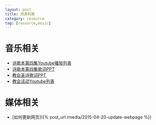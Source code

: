 ```yaml
---
layout: post 
title: 资源列表
category: resource
tag: [resource,music]
---
```



音乐相关
=========

 * [诗歌本第四集Youtube播放列表](https://www.youtube.com/playlist?list=PL31t7zFBoEnfAN62j-4Y9JB36BjwB-3Os)
 * [诗歌本第四集歌词PPT](http://1drv.ms/1ENDsUy)
 * [教会圣诗歌词PPT](http://1drv.ms/1HUSDS3)
 * [教会活动Youtube列表](https://www.youtube.com/channel/UC2TZFslFrlgDF5lvSEbsloQ)

媒体相关
=========
 
 * [如何更新网页]({% post_url /media/2015-04-20-update-webpage %})

